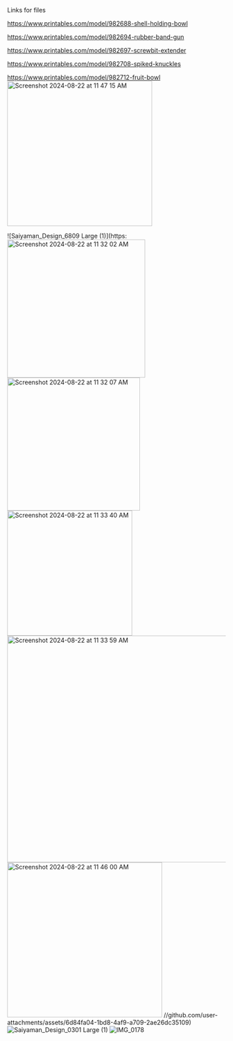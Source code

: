 Links for files

https://www.printables.com/model/982688-shell-holding-bowl

https://www.printables.com/model/982694-rubber-band-gun

https://www.printables.com/model/982697-screwbit-extender

https://www.printables.com/model/982708-spiked-knuckles

https://www.printables.com/model/982712-fruit-bowl
<img width="334" alt="Screenshot 2024-08-22 at 11 47 15 AM" src="https://github.com/user-attachments/assets/c27aa629-6314-4c46-94cf-2e9feaae5a5f">


![Saiyaman_Design_6809 Large (1)](https:<img width="318" alt="Screenshot 2024-08-22 at 11 32 02 AM" src="https://github.com/user-attachments/assets/e3abe2b7-b66d-47f0-99f9-24738496c564">
<img width="306" alt="Screenshot 2024-08-22 at 11 32 07 AM" src="https://github.com/user-attachments/assets/d2a54d63-a320-46d6-abda-bed479f9498f">
<img width="288" alt="Screenshot 2024-08-22 at 11 33 40 AM" src="https://github.com/user-attachments/assets/e6d10beb-1cb5-41dd-9bde-e51895d6871b">
<img width="522" alt="Screenshot 2024-08-22 at 11 33 59 AM" src="https://github.com/user-attachments/assets/bd6bf3c6-80c4-40a7-b9ef-6935a217d682">
<img width="357" alt="Screenshot 2024-08-22 at 11 46 00 AM" src="https://github.com/user-attachments/assets/5e70ba8d-5445-487d-b2c6-c2e37b123f5c">
//github.com/user-attachments/assets/6d84fa04-1bd8-4af9-a709-2ae26dc35109)
![Saiyaman_Design_0301 Large (1)](https://github.com/user-attachments/assets/ded39d91-cc9b-4f22-ac01-0ae901b50d72)
![IMG_0178](https://github.com/user-attachments/assets/b7973e23-bedc-4135-bd0e-cf5743f0776c)

